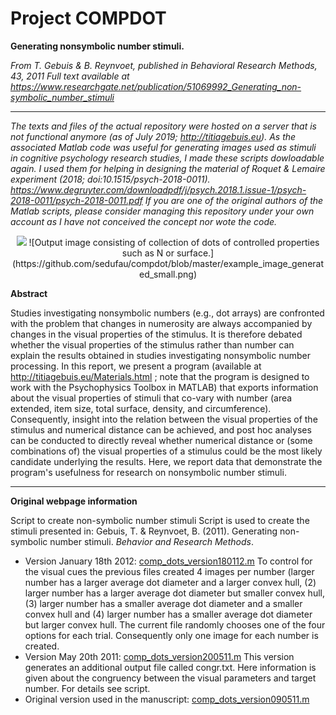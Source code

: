 
# Project COMPDOT
**Generating nonsymbolic number stimuli.**

*From T. Gebuis &amp; B. Reynvoet, published in Behavioral Research Methods, 43, 2011*
*Full text available at https://www.researchgate.net/publication/51069992_Generating_non-symbolic_number_stimuli*


----

*The texts and files of the actual repository were hosted on a server that is not functional anymore (as of July 2019; http://titiagebuis.eu). As the associated Matlab code was useful for generating images used as stimuli in cognitive psychology research studies, I made these scripts dowloadable again. I used them for helping in designing the material of Roquet & Lemaire experiment (2018; doi:10.1515/psych-2018-0011).
https://www.degruyter.com/downloadpdf/j/psych.2018.1.issue-1/psych-2018-0011/psych-2018-0011.pdf
 If you are one of the original authors of the Matlab scripts, please consider managing this repository under your own account as I have not conceived the concept nor wote the code.*


<p align="center">
<img src="https://github.com/sedufau/compdot/blob/master/example_image_generated_small.png">
![Output image consisting of collection of dots of controlled properties such as N or surface.](https://github.com/sedufau/compdot/blob/master/example_image_generated_small.png)
</p>

**Abstract**

Studies investigating nonsymbolic numbers (e.g., dot arrays) are confronted with the problem that changes in numerosity are always accompanied by changes in the visual properties of the stimulus. It is therefore debated whether the visual properties of the stimulus rather than number can explain the results obtained in studies investigating nonsymbolic number processing. In this report, we present a program (available at http://titiagebuis.eu/Materials.html ; note that the program is designed to work with the Psychophysics Toolbox in MATLAB) that exports information about the visual properties of stimuli that co-vary with number (area extended, item size, total surface, density, and circumference). Consequently, insight into the relation between the visual properties of the stimulus and numerical distance can be achieved, and post hoc analyses can be conducted to directly reveal whether numerical distance or (some combinations of) the visual properties of a stimulus could be the most likely candidate underlying the results. Here, we report data that demonstrate the program's usefulness for research on nonsymbolic number stimuli.

----

**Original webpage information**

Script to create non-symbolic number stimuli Script is used to create the stimuli presented in:
Gebuis, T. & Reynvoet, B. (2011). Generating non-symbolic number stimuli. *Behavior and Research Methods*.

 - Version January 18th 2012: [comp_dots_version180112.m](https://github.com/sedufau/compdot/blob/master/comp_dots_version180112.m)
To control for the visual cues the previous files created 4 images per number (larger number has a larger average dot diameter and a larger convex hull, (2) larger number has a larger average dot diameter but smaller convex hull, (3) larger number has a smaller average dot diameter and a smaller convex hull and (4) larger number has a smaller average dot diameter but larger convex hull. The current file randomly chooses one of the four options for each trial. Consequently only one image for each number is created.
 - Version May 20th 2011: [comp_dots_version200511.m](https://github.com/sedufau/compdot/blob/master/comp_dots_version200511.m)
This version generates an additional output file called congr.txt. Here information is given about the congruency between the visual parameters and target number. For details see script.
 - Original version used in the manuscript: [comp_dots_version090511.m](https://github.com/sedufau/compdot/blob/master/comp_dots_version090511.m)
